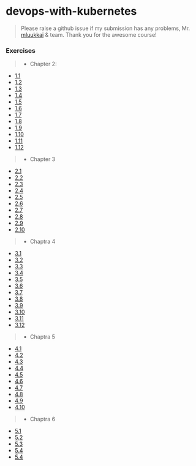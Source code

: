 # devops-with-kubernetes

> Please raise a github issue if my submission has any problems, Mr. [mluukkai](https://github.com/mluukkai) & team. Thank you for the awesome course!

### Exercises

> - Chapter 2:

- [1.1](https://github.com/TheGrinderAC/devops-with-kubernetes/tree/1.1/log_output)
- [1.2](https://github.com/TheGrinderAC/devops-with-kubernetes/tree/1.2/todo%20app)
- [1.3](https://github.com/TheGrinderAC/devops-with-kubernetes/tree/1.3/log_output)
- [1.4](https://github.com/TheGrinderAC/devops-with-kubernetes/tree/1.4/todo%20app)
- [1.5](https://github.com/TheGrinderAC/devops-with-kubernetes/tree/1.5/todo%20app)
- [1.6](https://github.com/TheGrinderAC/devops-with-kubernetes/tree/1.6/todo%20app)
- [1.7](https://github.com/TheGrinderAC/devops-with-kubernetes/tree/1.7/log_output)
- [1.8](https://github.com/TheGrinderAC/devops-with-kubernetes/tree/1.8/todo%20app)
- [1.9](https://github.com/TheGrinderAC/devops-with-kubernetes/tree/1.9/pong-application)
- [1.10](https://github.com/TheGrinderAC/devops-with-kubernetes/tree/1.10/log_output)
- [1.11](https://github.com/TheGrinderAC/devops-with-kubernetes/tree/1.11/log_output)
- [1.12](https://github.com/TheGrinderAC/devops-with-kubernetes/tree/1.12/todo%20app)

> - Chapter 3

- [2.1](https://github.com/TheGrinderAC/devops-with-kubernetes/tree/2.1/log_output)
- [2.2](https://github.com/TheGrinderAC/devops-with-kubernetes/tree/2.2/todo%20app)
- [2.3](https://github.com/TheGrinderAC/devops-with-kubernetes/tree/2.3/log_output)
- [2.4](https://github.com/TheGrinderAC/devops-with-kubernetes/tree/2.4/todo%20app)
- [2.5](https://github.com/TheGrinderAC/devops-with-kubernetes/tree/2.5/log_output)
- [2.6](https://github.com/TheGrinderAC/devops-with-kubernetes/tree/2.6/todo%20app)
- [2.7](https://github.com/TheGrinderAC/devops-with-kubernetes/tree/2.7/pong-application)
- [2.8](https://github.com/TheGrinderAC/devops-with-kubernetes/tree/2.8/todo-backend)
- [2.9](https://github.com/TheGrinderAC/devops-with-kubernetes/tree/2.9/todo-backend)
- [2.10](https://github.com/TheGrinderAC/devops-with-kubernetes/tree/2.10/todo-backend)

> - Chaptra 4

- [3.1](https://github.com/TheGrinderAC/devops-with-kubernetes/tree/3.1/pong-application)
- [3.2](https://github.com/TheGrinderAC/devops-with-kubernetes/tree/3.2/log_output)
- [3.3](https://github.com/TheGrinderAC/devops-with-kubernetes/tree/3.3/log_output)
- [3.4](https://github.com/TheGrinderAC/devops-with-kubernetes/tree/3.4/log_output)
- [3.5](https://github.com/TheGrinderAC/devops-with-kubernetes/tree/3.5/todo%20app)
- [3.6](https://github.com/TheGrinderAC/devops-with-kubernetes/tree/3.6/todo%20app)
- [3.7](https://github.com/TheGrinderAC/devops-with-kubernetes/tree/3.7/todo%20app)
- [3.8](https://github.com/TheGrinderAC/devops-with-kubernetes/tree/3.8/todo%20app)
- [3.9](https://github.com/TheGrinderAC/devops-with-kubernetes/tree/3.9/gcp)
- [3.10](https://github.com/TheGrinderAC/devops-with-kubernetes/tree/3.10/todo-backend)
- [3.11](https://github.com/TheGrinderAC/devops-with-kubernetes/tree/3.11/todo-backend)
- [3.12](https://github.com/TheGrinderAC/devops-with-kubernetes/tree/3.12/gcp/image.png)

> - Chaptra 5

- [4.1](https://github.com/TheGrinderAC/devops-with-kubernetes/tree/4.1/pong-application)
- [4.2](https://github.com/TheGrinderAC/devops-with-kubernetes/tree/4.2/todo-backend)
- [4.3](https://github.com/TheGrinderAC/devops-with-kubernetes/tree/4.3/others)
- [4.4](https://github.com/TheGrinderAC/devops-with-kubernetes/tree/4.4/pong-application)
- [4.5](https://github.com/TheGrinderAC/devops-with-kubernetes/tree/4.5/todo%20app)
- [4.6](https://github.com/TheGrinderAC/devops-with-kubernetes/tree/4.6/todo%20app)
- [4.7](https://github.com/TheGrinderAC/devops-with-kubernetes/tree/4.7/log_output)
- [4.8](https://github.com/TheGrinderAC/devops-with-kubernetes/tree/4.8/todo%20app)
- [4.9](https://github.com/TheGrinderAC/devops-with-kubernetes/tree/4.9/todo%20app)
- [4.10](https://github.com/TheGrinderAC/devops-with-kubernetes/tree/4.10/todo%20app)

> - Chaptra 6

- [5.1](https://github.com/TheGrinderAC/devops-with-kubernetes/tree/5.1/crd)
- [5.2](https://github.com/TheGrinderAC/devops-with-kubernetes/tree/5.2/service-mesh/bookstoreApp)
- [5.3](https://github.com/TheGrinderAC/devops-with-kubernetes/tree/5.3/log_output)
- [5.4](https://github.com/TheGrinderAC/devops-with-kubernetes/tree/5.4/service-mesh/sidecar)
- [5.4](https://github.com/TheGrinderAC/devops-with-kubernetes/tree/5.4/serverless)
